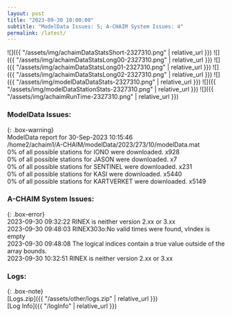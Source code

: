 ```yaml
---
layout: post
title: "2023-09-30 10:00:00"
subtitle: "ModelData Issues: 5; A-CHAIM System Issues: 4"
permalink: /latest/
---
```


![]({{ "/assets/img/achaimDataStatsShort-2327310.png" | relative_url }})
![]({{ "/assets/img/achaimDataStatsLong00-2327310.png" | relative_url }})
![]({{ "/assets/img/achaimDataStatsLong01-2327310.png" | relative_url }})
![]({{ "/assets/img/achaimDataStatsLong02-2327310.png" | relative_url }})
![]({{ "/assets/img/modelDataDataStats-2327310.png" | relative_url }})
![]({{ "/assets/img/modelDataStationStats-2327310.png" | relative_url }})
![]({{ "/assets/img/achaimRunTime-2327310.png" | relative_url }})


### ModelData Issues:  
  
{: .box-warning}  
 ModelData report for 30-Sep-2023 10:15:46   
 /home2/achaim1/A-CHAIM/modelData/2023/273/10/modelData.mat   
 0% of all possible stations for IONO were downloaded. x928   
 0% of all possible stations for JASON were downloaded. x7   
 0% of all possible stations for SENTINEL were downloaded. x231   
 0% of all possible stations for KASI were downloaded. x5440   
 0% of all possible stations for KARTVERKET were downloaded. x5149   
  
### A-CHAIM System Issues:  
  
{: .box-error}  
2023-09-30 09:32:22 RINEX is neither version 2.xx or 3.xx  
2023-09-30 09:48:03 RINEX303o:No valid times were found, vIndex is empty  
2023-09-30 09:48:08 The logical indices contain a true value outside of the array bounds.  
2023-09-30 10:32:51 RINEX is neither version 2.xx or 3.xx  

### Logs:  
  
{: .box-note}  
[Logs.zip]({{ "/assets/other/logs.zip" | relative_url }})  
[Log Info]({{ "/logInfo" | relative_url }})  
